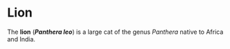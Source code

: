 # Lion

The **lion** (***Panthera leo***) is a large cat of the genus *Panthera* native to Africa and India.